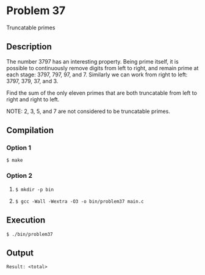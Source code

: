 # Problem 37

Truncatable primes

## Description

The number 3797 has an interesting property. Being prime itself, it is possible to continuously remove digits from left to right, and remain prime at each stage: 3797, 797, 97, and 7. Similarly we can work from right to left: 3797, 379, 37, and 3.

Find the sum of the only eleven primes that are both truncatable from left to right and right to left.

NOTE: 2, 3, 5, and 7 are not considered to be truncatable primes.

## Compilation
### Option 1
`$ make`
### Option 2
1. `$ mkdir -p bin`

2. `$ gcc -Wall -Wextra -O3 -o bin/problem37 main.c`

## Execution
`$ ./bin/problem37`

## Output
`Result: <total>`
